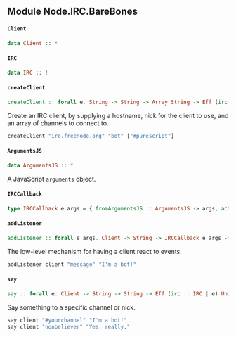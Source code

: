 ## Module Node.IRC.BareBones

#### `Client`

``` purescript
data Client :: *
```

#### `IRC`

``` purescript
data IRC :: !
```

#### `createClient`

``` purescript
createClient :: forall e. String -> String -> Array String -> Eff (irc :: IRC | e) Client
```

Create an IRC client, by supplying a hostname, nick for the client to use,
and an array of channels to connect to.
```purescript
createClient "irc.freenode.org" "bot" ["#purescript"]
```

#### `ArgumentsJS`

``` purescript
data ArgumentsJS :: *
```

A JavaScript `arguments` object.

#### `IRCCallback`

``` purescript
type IRCCallback e args = { fromArgumentsJS :: ArgumentsJS -> args, action :: args -> Eff (irc :: IRC | e) Unit }
```

#### `addListener`

``` purescript
addListener :: forall e args. Client -> String -> IRCCallback e args -> Eff (irc :: IRC | e) Unit
```

The low-level mechanism for having a client react to events.
```purescript
addListener client "message" "I'm a bot!"
```

#### `say`

``` purescript
say :: forall e. Client -> String -> String -> Eff (irc :: IRC | e) Unit
```

Say something to a specific channel or nick.
```purescript
say client "#yourchannel" "I'm a bot!"
say client "nonbeliever" "Yes, really."
```


